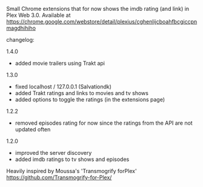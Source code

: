 Small Chrome extensions that for now shows the imdb rating (and link) in Plex Web 3.0.
Available at https://chrome.google.com/webstore/detail/plexius/cghenlijcboahfbcgiccpnmagdhihiho



changelog:

1.4.0
 - added movie trailers using Trakt api

1.3.0
 - fixed localhost / 127.0.0.1 (Salvationdk)
 - added Trakt ratings and links to movies and tv shows
 - added options to toggle the ratings (in the extensions page)

1.2.2
 - removed episodes rating for now since the ratings from the API  are not updated often

1.2.0
- improved the server discovery
- added imdb ratings to tv shows and episodes



Heavily inspired by Moussa's 'Transmogrify forPlex'
https://github.com/Transmogrify-for-Plex/

